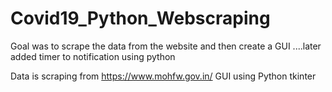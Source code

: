 # Covid19_Python_Webscraping
Goal was to scrape the data from the website  and then create a GUI ....later added timer to notification using python 

Data is scraping from https://www.mohfw.gov.in/
GUI using Python tkinter 
